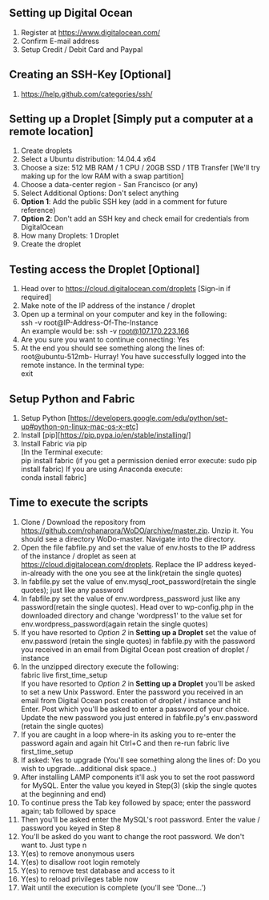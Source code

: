 ## Setting up Digital Ocean
1. Register at https://www.digitalocean.com/  
2. Confirm E-mail address  
3. Setup Credit / Debit Card and Paypal  


## Creating an SSH-Key [Optional]
1. https://help.github.com/categories/ssh/  


## Setting up a Droplet  [Simply put a computer at a remote location]
1. Create droplets
2. Select a Ubuntu distribution: 14.04.4 x64  
3. Choose a size: 512 MB RAM / 1 CPU / 20GB SSD / 1TB Transfer [We'll try making up for the low RAM with a swap partition]  
4. Choose a data-center region - San Francisco (or any)  
5. Select Additional Options: Don't select anything  
6. **Option 1**: Add the public SSH key (add in a comment for future reference)   
7. **Option 2**: Don't add an SSH key and check email for credentials from DigitalOcean   
8. How many Droplets: 1 Droplet  
9. Create the droplet  


## Testing access the Droplet [Optional]
1. Head over to https://cloud.digitalocean.com/droplets [Sign-in if required]  
2. Make note of the IP address of the instance / droplet  
3. Open up a terminal on your computer and key in the following:  
ssh -v root@IP-Address-Of-The-Instance  
An example would be: ssh -v root@107.170.223.166  
5. Are you sure you want to continue connecting: Yes  
6. At the end you should see something along the lines of:  
root@ubuntu-512mb-
Hurray! You have successfully logged into the remote instance. In the terminal type:  
exit


## Setup Python and Fabric 
1. Setup Python [https://developers.google.com/edu/python/set-up#python-on-linux-mac-os-x-etc]  
2. Install [pip][https://pip.pypa.io/en/stable/installing/]   
3. Install Fabric via pip  
[In the Terminal execute:  
 pip install fabric (if you get a permission denied error execute: sudo pip install fabric)
If you are using Anaconda execute:  
conda install fabric]  


## Time to execute the scripts  
1. Clone / Download the repository from https://github.com/rohanarora/WoDO/archive/master.zip. Unzip it. You should see a directory WoDo-master. Navigate into the directory.  
2. Open the file fabfile.py and set the value of env.hosts to the IP address of the instance / droplet as seen at https://cloud.digitalocean.com/droplets. Replace the IP address keyed-in-already with the one you see at the link(retain the single quotes)    
3. In fabfile.py set the value of env.mysql_root_password(retain the single quotes); just like any password
4. In fabfile.py set the value of env.wordpress_password just like any password(retain the single quotes). Head over to wp-config.php in the downloaded directory and change 'wordpress1' to the value set for env.wordpress_password(again retain the single quotes)  
5. If you have resorted to *Option 2* in **Setting up a Droplet** set the value of env.password (retain the single quotes) in fabfile.py with the password you received in an email from Digital Ocean post creation of droplet / instance  
6. In the unzipped directory execute the following:  
fabric live first_time_setup  
If you have resorted to *Option 2* in **Setting up a Droplet** you'll be asked to set a new Unix Password. Enter the password you received in an email from Digital Ocean post creation of droplet / instance and hit Enter. Post which you'll be asked to enter a password of your choice. Update the new password you just entered in fabfile.py's env.password (retain the single quotes)  
6. If you are caught in a loop where-in its asking you to re-enter the password again and again hit Ctrl+C and then re-run fabric live first_time_setup  
7. If asked: Yes to upgrade (You'll see something along the lines of: Do you wish to upgrade...additional disk space..)  
8. After installing LAMP components it'll ask you to set the root password for MySQL. Enter the value you keyed in Step(3) (skip the single quotes at the beginning and end)   
9. To continue press the Tab key followed by space; enter the password again; tab followed by space  
10. Then you'll be asked enter the MySQL's root password. Enter the value / password you keyed in Step 8  
11. You'll be asked do you want to change the root password. We don't want to. Just type n  
12. Y(es) to remove anonymous users  
13. Y(es) to disallow root login remotely  
14. Y(es) to remove test database and access to it  
15. Y(es) to reload privileges table now  
16. Wait until the execution is complete (you'll see 'Done...')
